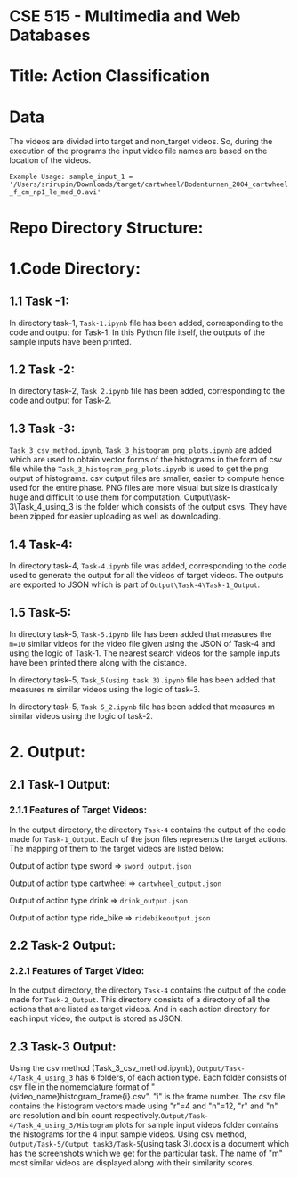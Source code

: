# CSE 515 - Multimedia and Web Databases 

# Title: Action Classification

# Data

The videos are divided into target and non_target videos. So, during the execution of the programs the input video file names are based on the location of the videos. 

`Example Usage: sample_input_1 = '/Users/srirupin/Downloads/target/cartwheel/Bodenturnen_2004_cartwheel_f_cm_np1_le_med_0.avi'`

# Repo Directory Structure:
# 1.Code Directory: 

## 1.1 Task -1: 
In directory task-1, `Task-1.ipynb` file has been added, corresponding to the code and output for Task-1. In this Python file itself, the outputs of the sample inputs have been printed.

## 1.2 Task -2:
In directory task-2, `Task 2.ipynb` file has been added, corresponding to the code and output for Task-2.

## 1.3 Task -3: 

`Task_3_csv_method.ipynb`, `Task_3_histogram_png_plots.ipynb` are added which are used to obtain vector forms of the histograms in the form of csv file while the `Task_3_histogram_png_plots.ipyn`b is used to get the png output of histograms. csv output files are smaller, easier to compute hence used for the entire phase. PNG files are more visual but size is drastically huge and difficult to use them for computation. Output\task-3\Task_4_using_3 is the folder which consists of the output csvs. They have been zipped for easier uploading as well as downloading.

## 1.4 Task-4:  
In directory task-4, `Task-4.ipynb` file was added, corresponding to the code used to generate the output for all the videos of target videos. The outputs are exported to JSON which is part of `Output\Task-4\Task-1_Output`.

## 1.5 Task-5:  
In directory task-5, `Task-5.ipynb` file has been added that measures the `m=10` similar videos for the video file given using the JSON of Task-4 and using the logic of Task-1. The nearest search videos for the sample inputs have been printed there along with the distance. 

In directory task-5, `Task_5(using task 3).ipynb` file has been added that measures m similar videos using the logic of task-3.

In directory task-5, `Task 5_2.ipynb` file has been added that measures m similar videos using the logic of task-2.

# 2. Output:

## 2.1 Task-1 Output: 
### 2.1.1 Features of Target Videos:
In the output directory, the directory `Task-4` contains the output of the code made for `Task-1_Output`. Each of the json files represents the target actions. The mapping of them to the target videos are listed below:

Output of action type sword => `sword_output.json`

Output of action type cartwheel => `cartwheel_output.json`

Output of action type drink => `drink_output.json`

Output of action type ride_bike => `ridebikeoutput.json`


## 2.2 Task-2 Output: 
### 2.2.1 Features of Target Video:
In the output directory, the directory `Task-4` contains the output of the code made for `Task-2_Output`. This directory consists of a directory of all the actions that are listed as target videos. And in each action directory for each input video, the output is stored as JSON.

## 2.3 Task-3 Output:
Using the csv method (Task_3_csv_method.ipynb), `Output/Task-4/Task_4_using_3` has 6 folders, of each action type. Each folder consists of csv file in the nomemclature format of "{video_name}histogram_frame{i}.csv". "i" is the frame number. The csv file contains the histogram vectors made using "r"=4 and "n"=12, "r" and "n" are resolution and bin count respectively.`Output/Task-4/Task_4_using_3/Histogram` plots for sample input videos folder contains the histograms for the 4 input sample videos.  Using csv method, `Output/Task-5/Output_task3/Task-5`(using task 3).docx is a document which has the screenshots which we get for the particular task. The name of "m" most similar videos are displayed along with their similarity scores.
